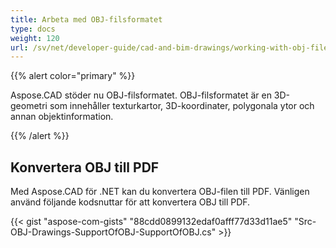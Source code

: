 ```yaml
---
title: Arbeta med OBJ-filsformatet
type: docs
weight: 120
url: /sv/net/developer-guide/cad-and-bim-drawings/working-with-obj-file-format/
---
```


{{% alert color="primary" %}}

Aspose.CAD stöder nu OBJ-filsformatet. OBJ-filsformatet är en 3D-geometri som innehåller texturkartor, 3D-koordinater, polygonala ytor och annan objektinformation.

{{% /alert %}}

## **Konvertera OBJ till PDF**

Med Aspose.CAD för .NET kan du konvertera OBJ-filen till PDF. Vänligen använd följande kodsnuttar för att konvertera OBJ till PDF.

{{< gist "aspose-com-gists" "88cdd0899132edaf0afff77d33d11ae5" "Src-OBJ-Drawings-SupportOfOBJ-SupportOfOBJ.cs" >}}
